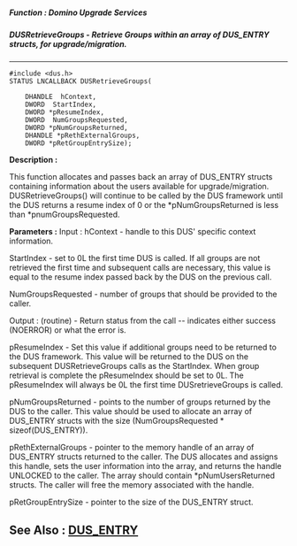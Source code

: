 ##### Function : Domino Upgrade Services
##### DUSRetrieveGroups - Retrieve Groups within an array of DUS_ENTRY structs, for upgrade/migration.
---
```
#include <dus.h>
STATUS LNCALLBACK DUSRetrieveGroups(

	DHANDLE  hContext,
	DWORD  StartIndex,
	DWORD *pResumeIndex,
	DWORD  NumGroupsRequested,
	DWORD *pNumGroupsReturned,
	DHANDLE *pRethExternalGroups,
	DWORD *pRetGroupEntrySize);
```
**Description :**

This function allocates and passes back an array of DUS_ENTRY structs 
containing information about the users available for upgrade/migration.  
DUSRetrieveGroups() will continue to be called by the DUS framework until the 
DUS returns a resume index of 0 or the *pNumGroupsReturned is less than 
*pnumGroupsRequested.

**Parameters :**
Input :
hContext  -  handle to this DUS' specific context information.

StartIndex  -  set to 0L the first time DUS is called.  If all groups are not retrieved the first time and subsequent calls are necessary, this value is equal to the resume index passed back by the DUS on the previous call.

NumGroupsRequested  -  number of groups that should be provided to the caller.

Output :
(routine)  -  Return status from the call -- indicates either success (NOERROR) or what the error is.


pResumeIndex  -  Set this value if additional groups need to be returned to the DUS framework.  This value will be returned to the DUS on the subsequent DUSRetrieveGroups calls as the StartIndex.  When group retrieval is complete the pResumeIndex should be set to 0L.  The pResumeIndex will always be 0L the first time DUSretrieveGroups is called.

pNumGroupsReturned  -  points to the number of groups returned by the DUS to the caller.  This value should be used to allocate an array of DUS_ENTRY structs with the size (NumGroupsRequested *  sizeof(DUS_ENTRY)).

pRethExternalGroups  -  pointer to the memory handle of an array of DUS_ENTRY structs returned to the caller.  The DUS allocates and assigns this handle, sets the user information into the array, and returns the handle UNLOCKED to the caller.  The array should contain *pNumUsersReturned structs.  The caller will free the memory associated with the handle.

pRetGroupEntrySize  -  pointer to the size of the DUS_ENTRY struct.


**See Also :**
[DUS_ENTRY](/reference/Data/DUS_ENTRY)
---

